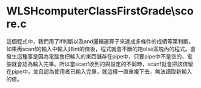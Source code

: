 # WLSHcomputerClassFirstGrade\score.c
這個程式中，我們用了if判斷以及and邏輯運算子來達成多條件的成績等第判斷。如果再scanf的輸入中輸入非int的值後，程式就會不斷的跑else區塊內的程式。會發生這種事是因為電腦會把輸入的東西儲存在pipe中，只要pipe中不是空的，電腦就會認為輸入完畢。所以當scanf收到的與設定的不同時，scanf就會把該值留在pipe中，並且認為使用者已輸入完畢，就這樣一直重複下去，無法讀取新輸入的值。